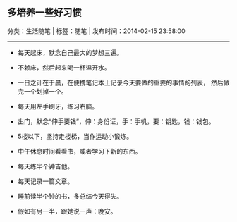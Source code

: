 ## 多培养一些好习惯

分类：生活随笔 | 标签：随笔 | 发布时间：2014-02-15 23:58:00

___

* 每天起床，默念自己最大的梦想三遍。

* 不赖床，然后起来喝一杯温开水。

* 一日之计在于晨，在便携笔记本上记录今天要做的重要的事情的列表，
然后做完一个划掉一个。

* 每天用左手刷牙，练习右脑。

* 出门，默念“伸手要钱”，伸：身份证，手：手机，要：钥匙，钱：钱包。

* 5楼以下，坚持走楼梯，当作运动小锻炼。

* 中午休息时间看看书，或者学习下新的东西。

* 每天练半个钟吉他。

* 每天记录一篇文章。

* 睡前读半个钟的书，多总结今天得失。

* 假如有另一半，跟她说一声：晚安。